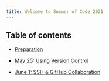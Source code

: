 ```yaml
---
title: Welcome to Summer of Code 2021
---
```



## Table of contents

- [Preparation](prep/index.html)

- [May 25: Using Version Control](week1/version_control.html)

- [June 1: SSH & GitHub Collaboration](week2/git_collab.html)



